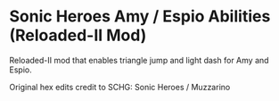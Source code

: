 # Sonic Heroes Amy / Espio Abilities (Reloaded-II Mod)

Reloaded-II mod that enables triangle jump and light dash for Amy and Espio.

Original hex edits credit to SCHG: Sonic Heroes / Muzzarino
